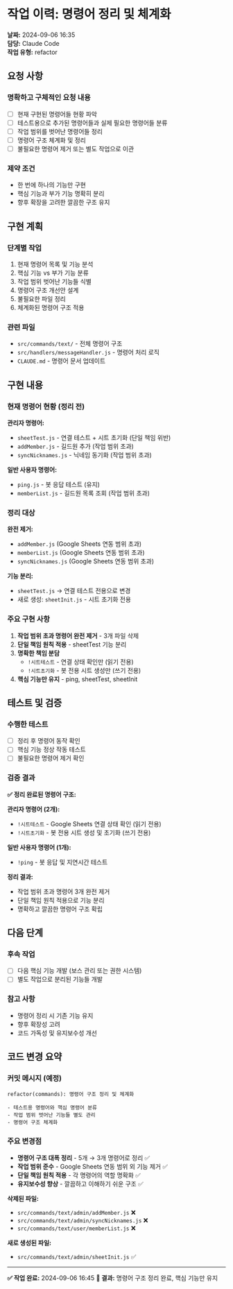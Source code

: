 # 작업 이력: 명령어 정리 및 체계화

**날짜:** 2024-09-06 16:35  
**담당:** Claude Code  
**작업 유형:** refactor

## 요청 사항

### 명확하고 구체적인 요청 내용
- [ ] 현재 구현된 명령어들 현황 파악
- [ ] 테스트용으로 추가된 명령어들과 실제 필요한 명령어들 분류
- [ ] 작업 범위를 벗어난 명령어들 정리
- [ ] 명령어 구조 체계화 및 정리
- [ ] 불필요한 명령어 제거 또는 별도 작업으로 이관

### 제약 조건
- 한 번에 하나의 기능만 구현
- 핵심 기능과 부가 기능 명확히 분리
- 향후 확장을 고려한 깔끔한 구조 유지

## 구현 계획

### 단계별 작업
1. 현재 명령어 목록 및 기능 분석
2. 핵심 기능 vs 부가 기능 분류
3. 작업 범위 벗어난 기능들 식별
4. 명령어 구조 개선안 설계
5. 불필요한 파일 정리
6. 체계화된 명령어 구조 적용

### 관련 파일
- `src/commands/text/` - 전체 명령어 구조
- `src/handlers/messageHandler.js` - 명령어 처리 로직
- `CLAUDE.md` - 명령어 문서 업데이트

## 구현 내용

### 현재 명령어 현황 (정리 전)
**관리자 명령어:**
- `sheetTest.js` - 연결 테스트 + 시트 초기화 (단일 책임 위반)
- `addMember.js` - 길드원 추가 (작업 범위 초과)
- `syncNicknames.js` - 닉네임 동기화 (작업 범위 초과)

**일반 사용자 명령어:**
- `ping.js` - 봇 응답 테스트 (유지)
- `memberList.js` - 길드원 목록 조회 (작업 범위 초과)

### 정리 대상
**완전 제거:**
- `addMember.js` (Google Sheets 연동 범위 초과)
- `memberList.js` (Google Sheets 연동 범위 초과)
- `syncNicknames.js` (Google Sheets 연동 범위 초과)

**기능 분리:**
- `sheetTest.js` → 연결 테스트 전용으로 변경
- 새로 생성: `sheetInit.js` - 시트 초기화 전용

### 주요 구현 사항
1. **작업 범위 초과 명령어 완전 제거** - 3개 파일 삭제
2. **단일 책임 원칙 적용** - sheetTest 기능 분리
3. **명확한 책임 분담**
   - `!시트테스트` - 연결 상태 확인만 (읽기 전용)
   - `!시트초기화` - 봇 전용 시트 생성만 (쓰기 전용)
4. **핵심 기능만 유지** - ping, sheetTest, sheetInit

## 테스트 및 검증

### 수행한 테스트
- [ ] 정리 후 명령어 동작 확인
- [ ] 핵심 기능 정상 작동 테스트
- [ ] 불필요한 명령어 제거 확인

### 검증 결과
**✅ 정리 완료된 명령어 구조:**

**관리자 명령어 (2개):**
- `!시트테스트` - Google Sheets 연결 상태 확인 (읽기 전용)
- `!시트초기화` - 봇 전용 시트 생성 및 초기화 (쓰기 전용)

**일반 사용자 명령어 (1개):**
- `!ping` - 봇 응답 및 지연시간 테스트

**정리 결과:**
- 작업 범위 초과 명령어 3개 완전 제거
- 단일 책임 원칙 적용으로 기능 분리
- 명확하고 깔끔한 명령어 구조 확립

## 다음 단계

### 후속 작업
- [ ] 다음 핵심 기능 개발 (보스 관리 또는 권한 시스템)
- [ ] 별도 작업으로 분리된 기능들 개발

### 참고 사항
- 명령어 정리 시 기존 기능 유지
- 향후 확장성 고려
- 코드 가독성 및 유지보수성 개선

## 코드 변경 요약

### 커밋 메시지 (예정)
```
refactor(commands): 명령어 구조 정리 및 체계화

- 테스트용 명령어와 핵심 명령어 분류
- 작업 범위 벗어난 기능들 별도 관리
- 명령어 구조 체계화
```

### 주요 변경점
- **명령어 구조 대폭 정리** - 5개 → 3개 명령어로 정리 ✅
- **작업 범위 준수** - Google Sheets 연동 범위 외 기능 제거 ✅
- **단일 책임 원칙 적용** - 각 명령어의 역할 명확화 ✅
- **유지보수성 향상** - 깔끔하고 이해하기 쉬운 구조 ✅

**삭제된 파일:**
- `src/commands/text/admin/addMember.js` ❌
- `src/commands/text/admin/syncNicknames.js` ❌  
- `src/commands/text/user/memberList.js` ❌

**새로 생성된 파일:**
- `src/commands/text/admin/sheetInit.js` ✅

---
**✅ 작업 완료:** 2024-09-06 16:45
**🎯 결과:** 명령어 구조 정리 완료, 핵심 기능만 유지
